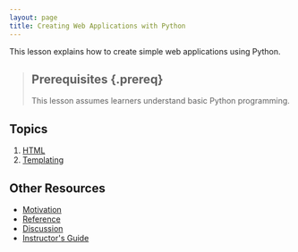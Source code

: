 ```yaml
---
layout: page
title: Creating Web Applications with Python
---
```

This lesson explains how to create simple web applications using Python.

> ## Prerequisites {.prereq}
>
> This lesson assumes learners understand basic Python programming.

## Topics

1.  [HTML](01-html.html)
2.  [Templating](02-templating.html)

## Other Resources

*   [Motivation](motivation.html)
*   [Reference](reference.html)
*   [Discussion](discussion.html)
*   [Instructor's Guide](instructors.html)
